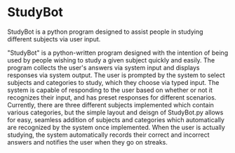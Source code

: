 # StudyBot
StudyBot is a python program designed to assist people in studying different subjects via user input.

"StudyBot" is a python-written program designed with the intention of being used by people wishing to study a given subject quickly and easily. The program collects the user's answers via system input and displays responses via system output. The user is prompted by the system to select subjects and categories to study, which they choose via typed input. The system is capable of responding to the user based on whether or not it recognizes their input, and has preset responses for different scenarios. Currently, there are three different subjects implemented which contain various categories, but the simple layout and deisgn of StudyBot.py allows for easy, seamless addition of subjects and categories which automatically are recognized by the system once implemented. When the user is actually studying, the system automatically records their correct and incorrect answers and notifies the user when they go on streaks. 

